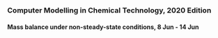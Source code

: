 ### Computer Modelling in Chemical Technology, 2020 Edition

#### Mass balance under non-steady-state conditions, 8 Jun - 14 Jun
